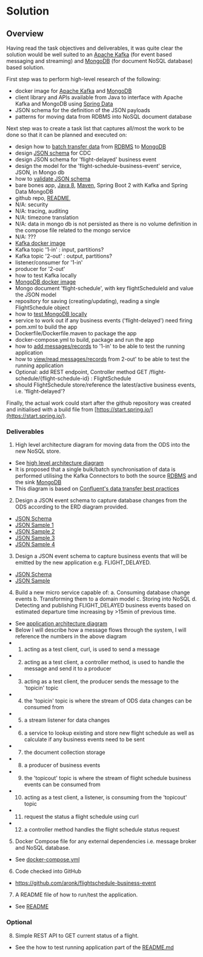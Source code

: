 # Solution

## Overview
Having read the task objectives and deliverables, it was quite clear the solution would be well suited to an [Apache Kafka](https://kafka.apache.org/documentation/) (for event based messaging and streaming) and [MongoDB](https://www.mongodb.com/what-is-mongodb) (for document NoSQL database) based solution.

First step was to perform high-level research of the following:
- docker image for [Apache Kafka](https://github.com/wurstmeister/kafka-docker) and [MongoDB](https://hub.docker.com/_/mongo)
- client library and APIs available from Java to interface with Apache Kafka and MongoDB using [Spring Data](https://docs.spring.io/spring-data/mongodb/docs/current/reference/html/#)
- JSON schema for the definition of the JSON payloads
- patterns for moving data from RDBMS into NoSQL document database

Next step was to create a task list that captures all/most the work to be done so that it can be planned and executed on:
- design how to [batch transfer data](https://www.confluent.io/blog/no-more-silos-how-to-integrate-your-databases-with-apache-kafka-and-cdc) from [RDBMS](https://www.confluent.io/hub/confluentinc/kafka-connect-jdbc) to [MongoDB](https://www.confluent.io/hub/mongodb/kafka-connect-mongodb)
- design [JSON schema](https://json-schema.org/) for CDC
- design JSON schema for 'flight-delayed' business event
- design the model for the 'flight-schedule-business-event' service, JSON, in Mongo db
- how to [validate JSON schema](https://www.jsonschemavalidator.net/)
- bare bones app, [Java 8](https://hub.docker.com/_/openjdk), [Maven](maven:3.5-jdk-8-alpine), Spring Boot 2 with Kafka and Spring Data MongoDB
- github repo, [README](https://github.com/aronk/flightschedule-business-event/blob/master/README.md),
- N/A: security
- N/A: tracing, auditing
- N/A: timezone translation
- N/A: data in mongo db is not persisted as there is no volume definition in the compose file related to the mongo service
- N/A: ???
- [Kafka docker image](https://github.com/wurstmeister/kafka-docker)
- Kafka topic '1-in' : input, partitions?
- Kafka topic '2-out' : output, partitions?
- listener/consumer for '1-in'
- producer for '2-out'
- how to test Kafka locally
- [MongoDB docker image](https://hub.docker.com/_/mongo)
- Mongo document 'flight-schedule', with key flightScheduleId and value the JSON model
- repository for saving (creating/updating), reading a single FlightSchedule object
- how to [test MongoDB locally](https://github.com/spring-projects/spring-data-book/tree/master/mongodb)
- service to work out if any business events ('flight-delayed') need firing
- pom.xml to build the app
- Dockerfile/Dockerfile.maven to package the app
- docker-compose.yml to build, package and run the app
- how to [add messages/records](https://github.com/wurstmeister/kafka-docker/wiki/Connectivity) to '1-in' to be able to test the running application
- how to [view/read messages/records](https://github.com/wurstmeister/kafka-docker/wiki/Connectivity) from 2-out' to be able to test the running application
- Optional: add REST endpoint, Controller method GET /flight-schedule/{flight-schedule-id} : FlightSchedule
- should FlightSchedule store/reference the latest/active business events, i.e. 'flight-delayed'?

Finally, the actual work could start after the github repository was created and initialised with a build file from [https://start.spring.io/](https://start.spring.io/).

### Deliverables
1. High level architecture diagram for moving data from the ODS into the new NoSQL store.
- See [high level architecture diagram](docs/ods-fss-architecture-diagram.png)
- It is proposed that a single bulk/batch synchronisation of data is performed utilising the Kafka Connectors to both the source [RDBMS](https://www.confluent.io/hub/confluentinc/kafka-connect-jdbc) and the sink [MongoDB](https://www.confluent.io/hub/mongodb/kafka-connect-mongodb)
- This diagram is based on [Confluent's data transfer best practices](https://www.confluent.io/blog/no-more-silos-how-to-integrate-your-databases-with-apache-kafka-and-cdc)

2. Design a JSON event schema to capture database changes from the ODS according to the ERD diagram provided.
- [JSON Schema](docs/flight-schedule-data-event.schema.json)
- [JSON Sample 1](docs/flight-schedule-data-event-001.json)
- [JSON Sample 2](docs/flight-schedule-data-event-002.json)
- [JSON Sample 3](docs/flight-schedule-data-event-003.json)
- [JSON Sample 4](docs/flight-schedule-data-event-004.json)

3. Design a JSON event schema to capture business events that will be emitted by the new application e.g. FLIGHT_DELAYED.
- [JSON Schema](docs/flight-schedule-business-event.schema.json)
- [JSON Sample](docs/flight-schedule-business-event.json)

4. Build a new micro service capable of:
a. Consuming database change events
b. Transforming them to a domain model
c. Storing into NoSQL
d. Detecting and publishing FLIGHT_DELAYED business events based on estimated departure time increasing by >15min of previous time.
- See [application architecture diagram](docs/application-architecture-medium.png)
- Below I will describe how a message flows through the system, I will reference the numbers in the above diagram
- 1. acting as a test client, curl, is used to send a message
- 2. acting as a test client, a controller method, is used to handle the message and send it to a producer
- 3. acting as a test client, the producer sends the message to the 'topicin' topic
- 4. the 'topicin' topic is where the stream of ODS data changes can be consumed from
- 5. a stream listener for data changes
- 6. a service to lookup existing and store new flight schedule as well as calculate if any business events need to be sent
- 7. the document collection storage
- 8. a producer of business events
- 9. the 'topicout' topic is where the stream of flight schedule business events can be consumed from
- 10. acting as a test client, a listener, is consuming from the 'topicout' topic
- 11. request the status a flight schedule using curl
- 12. a controller method handles the flight schedule status request

5. Docker Compose file for any external dependencies i.e. message broker and NoSQL database.
- See [docker-compose.yml](docker-compose.yml)

6. Code checked into GitHub
- https://github.com/aronk/flightschedule-business-event

7. A README file of how to run/test the application.
- See [README](README.md)

### Optional
8. Simple REST API to GET current status of a flight.
- See the how to test running application part of the [README.md](README.md)

